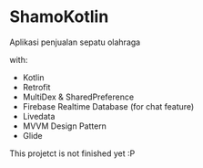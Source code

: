 # ShamoKotlin
Aplikasi penjualan sepatu olahraga

with:
- Kotlin
- Retrofit
- MultiDex & SharedPreference
- Firebase Realtime Database (for chat feature)
- Livedata
- MVVM Design Pattern
- Glide

This projetct is not finished yet :P
